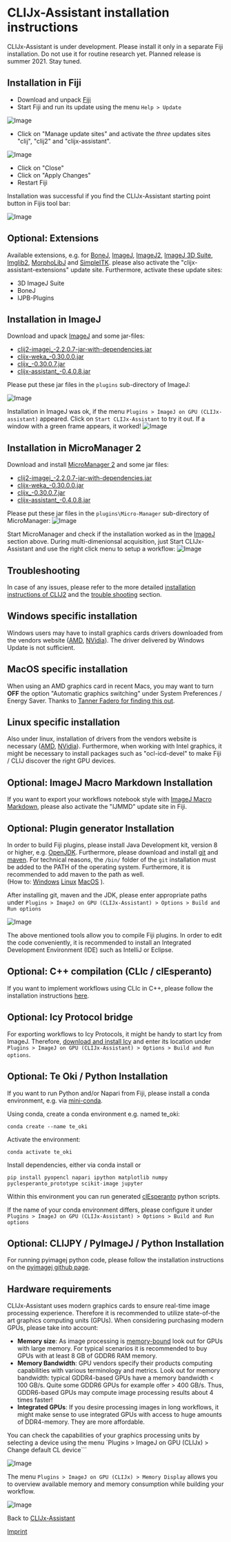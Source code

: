 # CLIJx-Assistant installation instructions
CLIJx-Assistant is under development. Please install it only in a separate Fiji installation. 
Do not use it for routine research yet. Planned release is summer 2021. Stay tuned.

<a name="fiji"></a>
## Installation in Fiji
* Download and unpack [Fiji](https://fiji.sc)
* Start Fiji and run its update using the menu `Help > Update`

![Image](images/install_fiji_menu.png)

* Click on "Manage update sites" and activate the _three_ updates sites "clij", "clij2" and "clijx-assistant".

![Image](images/installation.png)

* Click on "Close"
* Click on "Apply Changes"
* Restart Fiji

Installation was successful if you find the CLIJx-Assistant starting point button in Fijis tool bar:

![Image](images/installation_ok.png)

<a name="extensions"></a>
## Optional: Extensions
Available extensions, e.g. for 
[BoneJ](https://bonej.org),
[ImageJ](https://imagej.nih.gov/ij/index.html), 
[ImageJ2](https://imagej.net), 
[ImageJ 3D Suite](https://imagejdocu.tudor.lu/plugin/stacks/3d_ij_suite/start), 
[Imglib2](https://github.com/imglib/imglib2/), 
[MorphoLibJ](https://github.com/ijpb/MorphoLibJ) and 
[SimpleITK](https://simpleitk.org).
please also activate the "clijx-assistant-extensions" update site. Furthermore, activate these update sites:
* 3D ImageJ Suite
* BoneJ
* IJPB-Plugins

<a name="imagej"></a>
## Installation in ImageJ
Download and upack [ImageJ](https://imagej.nih.gov/ij/download.html) and some jar-files:
 
* [clij2-imagej_-2.2.0.7-jar-with-dependencies.jar](https://github.com/clij/clij2-imagej1/releases/download/2.2.0.7/clij2-imagej_-2.2.0.7-jar-with-dependencies.jar)
* [clijx-weka_-0.30.0.0.jar](https://github.com/clij/clijx/releases/download/0.30.0.0/clijx-weka_-0.30.0.0.jar)
* [clijx_-0.30.0.7.jar](https://github.com/clij/clijx/releases/download/0.30.0.7/clijx_-0.30.0.7.jar)
* [clijx-assistant_-0.4.0.8.jar](https://github.com/clij/assistant/releases/download/0.4.0.8/clijx-assistant_-0.4.0.8.jar)

Please put these jar files in the `plugins` sub-directory of ImageJ:

![Image](images/installation_imagej.png)

Installation in ImageJ was ok, if the menu `Plugins > ImageJ on GPU (CLIJx-assistant)` appeared. 
Click on `Start CLIJx-Assistant` to try it out. 
If a window with a green frame appears, it worked!
![Image](images/installation_imagej_ok.png)

<a name="micromanager"></a>
## Installation in MicroManager 2
Download and install [MicroManager 2](https://micro-manager.org/wiki/Download_Micro-Manager_Latest_Release) and some jar files:

* [clij2-imagej_-2.2.0.7-jar-with-dependencies.jar](https://github.com/clij/clij2-imagej1/releases/download/2.2.0.7/clij2-imagej_-2.2.0.7-jar-with-dependencies.jar)
* [clijx-weka_-0.30.0.0.jar](https://github.com/clij/clijx/releases/download/0.30.0.0/clijx-weka_-0.30.0.0.jar)
* [clijx_-0.30.0.7.jar](https://github.com/clij/clijx/releases/download/0.30.0.7/clijx_-0.30.0.7.jar)
* [clijx-assistant_-0.4.0.8.jar](https://github.com/clij/assistant/releases/download/0.4.0.8/clijx-assistant_-0.4.0.8.jar)

Please put these jar files in the `plugins\Micro-Manager` sub-directory of MicroManager:
![Image](images/installation_mm.png)

Start MicroManager and check if the installation worked as in the [ImageJ](https://clij.github.io/assistant/installation#imagej) section above.
During multi-dimenionsal acquisition, just Start CLIJx-Assistant and use the right click menu to setup a workflow:
![Image](images/micromanager.gif)

<a name="troubleshooting"></a>
## Troubleshooting
In case of any issues, please refer to the more detailed [installation instructions of CLIJ2](https://clij.github.io/clij2-docs/installationInFiji) and
the [trouble shooting](https://clij.github.io/clij2-docs/troubleshooting) section.

<a name="windows"></a>
## Windows specific installation
Windows users may have to install graphics cards drivers downloaded from the vendors website ([AMD](https://www.amd.com/en/support), [NVidia](https://www.nvidia.com/Download/index.aspx)). The driver delivered by Windows Update is not sufficient.

<a name="macos"></a>
## MacOS specific installation
When using an AMD graphics card in recent Macs, you may want to turn **OFF** the option "Automatic graphics switching" under System Preferences / Energy Saver. Thanks to [Tanner Fadero for finding this out](
https://forum.image.sc/t/ijm-macro-crashes-after-a-few-loops/40130/17).

<a name="linux"></a>
## Linux specific installation
Also under linux, installation of drivers from the vendors website is necessary ([AMD](https://www.amd.com/en/support), [NVidia](https://www.nvidia.com/Download/index.aspx)). Furthermore, when working with Intel graphics, it might be necessary to install packages such as "ocl-icd-devel" to make Fiji / CLIJ discover the right GPU devices.

<a name="ijmmd"></a>
## Optional: ImageJ Macro Markdown Installation
If you want to export your workflows notebook style with [ImageJ Macro Markdown](https://github.com/haesleinhuepf/imagejmacromarkdown), 
please also activate the "IJMMD" update site in Fiji.

<a name="maven"></a>
## Optional: Plugin generator Installation
In order to build Fiji plugins, please install Java Development kit, version 8 or higher, e.g. [OpenJDK](https://openjdk.java.net/).
Furthermore, please download and install [git](https://git-scm.com/) and [maven](https://maven.apache.org/). 
For technical reasons, the `/bin/` folder of the `git` installation must be added to the PATH of the operating system. 
Furthermore, it is recommended to add maven to the path as well.   
(How to: 
[Windows](https://answers.microsoft.com/en-us/windows/forum/windows_10-other_settings/adding-path-variable/97300613-20cb-4d85-8d0e-cc9d3549ba23)
[Linux](https://opensource.com/article/17/6/set-path-linux)
[MacOS](https://support.apple.com/guide/terminal/use-environment-variables-apd382cc5fa-4f58-4449-b20a-41c53c006f8f/mac)
).

After installing git, maven and the JDK, please enter appropriate paths under `Plugins > ImageJ on GPU (CLIJx-Assistant) > Options > Build and Run options`

![Image](images/build_and_run_options.png)

The above mentioned tools allow you to compile Fiji plugins. In order to edit the code conveniently, 
it is recommended to install an Integrated Development Environment (IDE) such as IntelliJ or Eclipse.

<a name="clic"></a>
## Optional: C++ compilation (CLIc / clEsperanto)
If you want to implement workflows using CLIc in C++, please follow the installation instructions [here](https://github.com/clEsperanto/CLIc_prototype).


<a name="icy"></a>
## Optional: Icy Protocol bridge
For exporting workflows to Icy Protocols, it might be handy to start Icy from ImageJ. Therefore, [download and install Icy](http://icy.bioimageanalysis.org/download/) 
and enter its location under `Plugins > ImageJ on GPU (CLIJx-Assistant) > Options > Build and Run options`.

<a name="te_oki"></a>
## Optional: Te Oki / Python Installation
If you want to run Python and/or Napari from Fiji, please install a conda environment, e.g. via [mini-conda](https://docs.conda.io/en/latest/miniconda.html).

Using conda, create a conda environment e.g. named te_oki:
```
conda create --name te_oki 
```
Activate the environment: 
```
conda activate te_oki 
```
Install dependencies, either via conda install or
```
pip install pyopencl napari ipython matplotlib numpy pyclesperanto_prototype scikit-image jupyter
```
Within this environment you can run generated [clEsperanto](https://clesperanto.github.io/) python scripts.

If the name of your conda environment differs, please configure it under `Plugins > ImageJ on GPU (CLIJx-Assistant) > Options > Build and Run options`

<a name="clijpy"></a>
## Optional: CLIJPY / PyImageJ / Python Installation
For running pyimagej python code, please follow the installation instructions on the [pyimagej github page](https://github.com/imagej/pyimagej).

<a name="hardware"></a>
## Hardware requirements
CLIJx-Assistant uses modern graphics cards to ensure real-time image processing experience. 
Therefore it is recommended to utilize state-of-the art graphics computing units (GPUs). 
When considering purchasing modern GPUs, please take into account:
* **Memory size**: As image processing is [memory-bound](https://en.wikipedia.org/wiki/Memory_bound_function) look out for GPUs with 
large memory. For typical scenarios it is recommended to buy GPUs with at least 8 GB of GDDR6 RAM memory.
* **Memory Bandwidth**: GPU vendors specify their products computing capabilities with various terminology and metrics. 
 Look out for memory bandwidth: typical GDDR4-based GPUs have a memory bandwidth < 100 GB/s. 
 Quite some GDDR6 GPUs for example offer > 400 GB/s. 
 Thus, GDDR6-based GPUs may compute image processing results about 4 times faster!
* **Integrated GPUs**: If you desire processing images in long workflows, it might make sense to use integrated GPUs with access to huge amounts of DDR4-memory. 
They are more affordable.

You can check the capabilities of your graphics processing units by selecting a device using the menu `Plugins > ImageJ on GPU (CLIJx) > Change default CL device```

![Image](images/default_cl_device.png)

The menu `Plugins > ImageJ on GPU (CLIJx) > Memory Display` allows you to overview available memory and memory consumption while building your workflow.

![Image](images/memory_display.png)

Back to [CLIJx-Assistant](https://clij.github.io/assistant)

[Imprint](https://clij.github.io/imprint)
